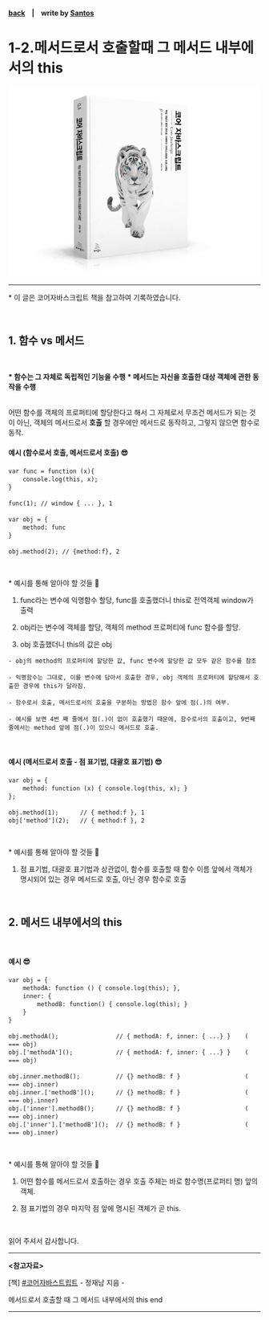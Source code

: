 <p>

#### [back](../../../README.md) &nbsp;&nbsp; | &nbsp;&nbsp; write by [Santos](https://github.com/SangchoKim)

</p>

# 1-2.메서드로서 호출할때 그 메서드 내부에서의 this

<p align="center">
    <img src="../../../image/main.png">
</p>

---
<p> * 이 글은 코어자바스크립트 책을 참고하여 기록하였습니다. </p>

>  

</br>

## 1. 함수 vs 메서드

</br>

<strong>* 함수는 그 자체로 독립적인 기능을 수행</strong>
<strong>* 메서드는 자신을 호출한 대상 객체에 관한 동작을 수행</strong>

</br>
어떤 함수를 객체의 프로퍼티에 할당한다고 해서 그 자체로서 무조건 메서드가 되는 것이 아닌, 
객체의 메서드로서 <strong>호출</strong> 할 경우에만 메서드로 동작하고, 그렇지 않으면 함수로 동작.

#### 예시 (함수로서 호출, 메서드로서 호출) 😎

```
var func = function (x){
    console.log(this, x);
}

func(1); // window { ... }, 1

var obj = {
    method: func
}

obj.method(2); // {method:f}, 2
```

</br>

 <p> * 예시를 통해 알아야 할 것들 🤔 </p>

 1. func라는 변수에 익명함수 할당, func를 호출했더니 this로 전역객체 window가 출력

 2. obj라는 변수에 객체를 할당, 객체의 method 프로퍼티에 func 함수를 할당. 

 3. obj 호출했더니 this의 값은 obj

```
- obj의 method의 프로퍼티에 할당한 값, func 변수에 할당한 값 모두 같은 함수를 참조

- 익명함수는 그대로, 이를 변수에 담아서 호출한 경우, obj 객체의 프로퍼티에 할당해서 호출한 경우에 this가 달라짐.

- 함수로서 호출, 메서드로서의 호출을 구분하는 방법은 함수 앞에 점(.)의 여부.

- 예시를 보면 4번 째 줄에서 점(.)이 없이 호출했기 때문에, 함수로서의 호출이고, 9번째 줄에서는 method 앞에 점(.)이 있으니 메서드로 호출.
```

</br>

#### 예시 (메서드로서 호출 - 점 표기법, 대괄호 표기법) 😎

```
var obj = {
    method: function (x) { console.log(this, x); }
};

obj.method(1);      // { method:f }, 1
obj['method'](2);   // { method:f }, 2
```

</br>

 <p> * 예시를 통해 알아야 할 것들 🤔 </p>

 1. 점 표기법, 대괄호 표기법과 상관없이, 함수를 호출할 때 함수 이름 앞에서 객체가 명시되어 있는 경우 메서드로 호출, 아닌 경우 함수로 호출 

</br>

## 2. 메서드 내부에서의 this

</br>

#### 예시 😎

```
var obj = {
    methodA: function () { console.log(this); },
    inner: {
        methodB: function() { console.log(this); }
    }
}

obj.methodA();                // { methodA: f, inner: { ...} }    ( === obj)
obj.['methodA']();            // { methodA: f, inner: { ...} }    ( === obj)

obj.inner.methodB();          // {} methodB: f }                  ( === obj.inner)   
obj.inner.['methodB']();      // {} methodB: f }                  ( === obj.inner)   
obj.['inner'].methodB();      // {} methodB: f }                  ( === obj.inner)   
obj.['inner'].['methodB']();  // {} methodB: f }                  ( === obj.inner)   
```

</br>

 <p> * 예시를 통해 알아야 할 것들 🤔 </p>

 1. 어떤 함수를 메서드로서 호출하는 경우 호출 주체는 바로 함수명(프로퍼티 명) 앞의 객체.

 2. 점 표기법의 경우 마지막 점 앞에 명시된 객체가 곧 this.

</br>

<span>읽어 주셔서 감사합니다.</span>

---

<strong><참고자료></strong>
</br>

[책] [#코어자바스트립트][core-javascript] - 정재남 지음 -
</br>


<strong><this></strong> 메서드로서 호출할 때 그 메서드 내부에서의 this end

---

[core-javascript]: https://www.aladin.co.kr/shop/wproduct.aspx?ISBN=K532636268&start=pnaver_02
[naver]: https://www.aladin.co.kr/shop/wproduct.aspx?ISBN=K532636268&start=pnaver_02